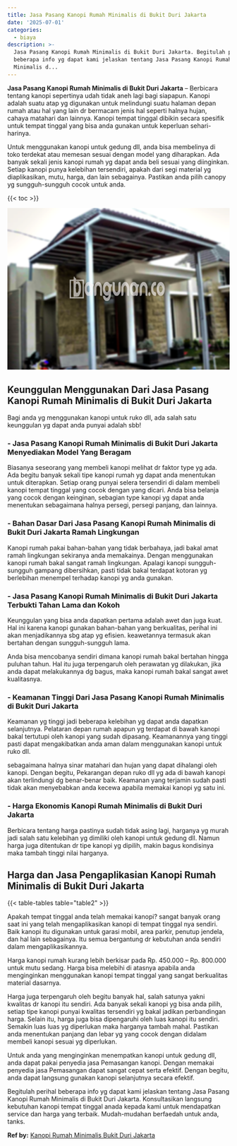 ```yaml
---
title: Jasa Pasang Kanopi Rumah Minimalis di Bukit Duri Jakarta
date: '2025-07-01'
categories:
  - biaya
description: >-
  Jasa Pasang Kanopi Rumah Minimalis di Bukit Duri Jakarta. Begitulah perihal
  beberapa info yg dapat kami jelaskan tentang Jasa Pasang Kanopi Rumah
  Minimalis d...
---
```


**Jasa Pasang Kanopi Rumah Minimalis di Bukit Duri Jakarta** – Berbicara tentang kanopi sepertinya udah tidak aneh lagi bagi siapapun. Kanopi adalah suatu atap yg digunakan untuk melindungi suatu halaman depan rumah atau hal yang lain dr bermacam jenis hal seperti halnya hujan, cahaya matahari dan lainnya. Kanopi tempat tinggal dibikin secara spesifik untuk tempat tinggal yang bisa anda gunakan untuk keperluan sehari-harinya.

Untuk menggunakan kanopi untuk gedung dll, anda bisa membelinya di toko terdekat atau memesan sesuai dengan model yang diharapkan. Ada banyak sekali jenis kanopi rumah yg dapat anda beli sesuai yang diinginkan. Setiap kanopi punya kelebihan tersendiri, apakah dari segi material yg diaplikasikan, mutu, harga, dan lain sebagainya. Pastikan anda pilih canopy yg sungguh-sungguh cocok untuk anda.

{{< toc >}}

![Jasa Pasang Kanopi Rumah Minimalis di Bukit Duri Jakarta](/images/harga-kanopi-minimalis-08.png)

## Keunggulan Menggunakan Dari Jasa Pasang Kanopi Rumah Minimalis di Bukit Duri Jakarta

Bagi anda yg menggunakan kanopi untuk ruko dll, ada salah satu keunggulan yg dapat anda punyai adalah sbb!

### \- Jasa Pasang Kanopi Rumah Minimalis di Bukit Duri Jakarta Menyediakan Model Yang Beragam

Biasanya seseorang yang membeli kanopi melihat dr faktor type yg ada. Ada begitu banyak sekali tipe kanopi rumah yg dapat anda menentukan untuk diterapkan. Setiap orang punyai selera tersendiri di dalam membeli kanopi tempat tinggal yang cocok dengan yang dicari. Anda bisa belanja yang cocok dengan keinginan, sebagian type kanopi yg dapat anda menentukan sebagaimana halnya persegi, persegi panjang, dan lainnya.

### \- Bahan Dasar Dari Jasa Pasang Kanopi Rumah Minimalis di Bukit Duri Jakarta Ramah Lingkungan

Kanopi rumah pakai bahan-bahan yang tidak berbahaya, jadi bakal amat ramah lingkungan sekiranya anda memakainya. Dengan menggunakan kanopi rumah bakal sangat ramah lingkungan. Apalagi kanopi sungguh-sungguh gampang dibersihkan, pasti tidak bakal terdapat kotoran yg berlebihan menempel terhadap kanopi yg anda gunakan.

### \- Jasa Pasang Kanopi Rumah Minimalis di Bukit Duri Jakarta Terbukti Tahan Lama dan Kokoh

Keunggulan yang bisa anda dapatkan pertama adalah awet dan juga kuat. Hal ini karena kanopi gunakan bahan-bahan yang berkualitas, perihal ini akan menjadikannya sbg atap yg efisien. keawetannya termasuk akan bertahan dengan sungguh-sungguh lama.

Anda bisa mencobanya sendiri dimana kanopi rumah bakal bertahan hingga puluhan tahun. Hal itu juga terpengaruh oleh perawatan yg dilakukan, jika anda dapat melakukannya dg bagus, maka kanopi rumah bakal sangat awet kualitasnya.

### \- Keamanan Tinggi Dari Jasa Pasang Kanopi Rumah Minimalis di Bukit Duri Jakarta

Keamanan yg tinggi jadi beberapa kelebihan yg dapat anda dapatkan selanjutnya. Pelataran depan rumah apapun yg terdapat di bawah kanopi bakal tertutupi oleh kanopi yang sudah dipasang. Keamanannya yang tinggi pasti dapat mengakibatkan anda aman dalam menggunakan kanopi untuk ruko dll.

sebagaimana halnya sinar matahari dan hujan yang dapat dihalangi oleh kanopi. Dengan begitu, Pekarangan depan ruko dll yg ada di bawah kanopi akan terlindungi dg benar-benar baik. Keamanan yang terjamin sudah pasti tidak akan menyebabkan anda kecewa apabila memakai kanopi yg satu ini.

### \- Harga Ekonomis Kanopi Rumah Minimalis di Bukit Duri Jakarta

Berbicara tentang harga pastinya sudah tidak asing lagi, harganya yg murah jadi salah satu kelebihan yg dimiliki oleh kanopi untuk gedung dll. Namun harga juga ditentukan dr tipe kanopi yg dipilih, makin bagus kondisinya maka tambah tinggi nilai harganya.

## Harga dan Jasa Pengaplikasian Kanopi Rumah Minimalis di Bukit Duri Jakarta

{{< table-tables table="table2" >}}

Apakah tempat tinggal anda telah memakai kanopi? sangat banyak orang saat ini yang telah mengaplikasikan kanopi di tempat tinggal nya sendiri. Baik kanopi itu digunakan untuk garasi mobil, area parkir, penutup jendela, dan hal lain sebagainya. Itu semua bergantung dr kebutuhan anda sendiri dalam mengaplikasikannya.

Harga kanopi rumah kurang lebih berkisar pada Rp. 450.000 – Rp. 800.000 untuk mutu sedang. Harga bisa melebihi di atasnya apabila anda menginginkan menggunakan kanopi tempat tinggal yang sangat berkualitas material dasarnya.

Harga juga terpengaruh oleh begitu banyak hal, salah satunya yakni kwalitas dr kanopi itu sendiri. Ada banyak sekali kanopi yg bisa anda pilih, setiap tipe kanopi punyai kwalitas tersendiri yg bakal jadikan perbandingan harga. Selain itu, harga juga bisa dipengaruhi oleh luas kanopi itu sendiri. Semakin luas luas yg diperlukan maka harganya tambah mahal. Pastikan anda menentukan panjang dan lebar yg yang cocok dengan didalam membeli kanopi sesuai yg diperlukan.

Untuk anda yang menginginkan menempatkan kanopi untuk gedung dll, anda dapat pakai penyedia jasa Pemasangan kanopi. Dengan memakai penyedia jasa Pemasangan dapat sangat cepat serta efektif. Dengan begitu, anda dapat langsung gunakan kanopi selanjutnya secara efektif.

Begitulah perihal beberapa info yg dapat kami jelaskan tentang Jasa Pasang Kanopi Rumah Minimalis di Bukit Duri Jakarta. Konsultasikan langsung kebutuhan kanopi tempat tinggal anada kepada kami untuk mendapatkan service dan harga yang terbaik. Mudah-mudahan berfaedah untuk anda, tanks.

**Ref by:**  [Kanopi Rumah Minimalis Bukit Duri Jakarta](https://id.wikipedia.org/wiki/Kanopi)
